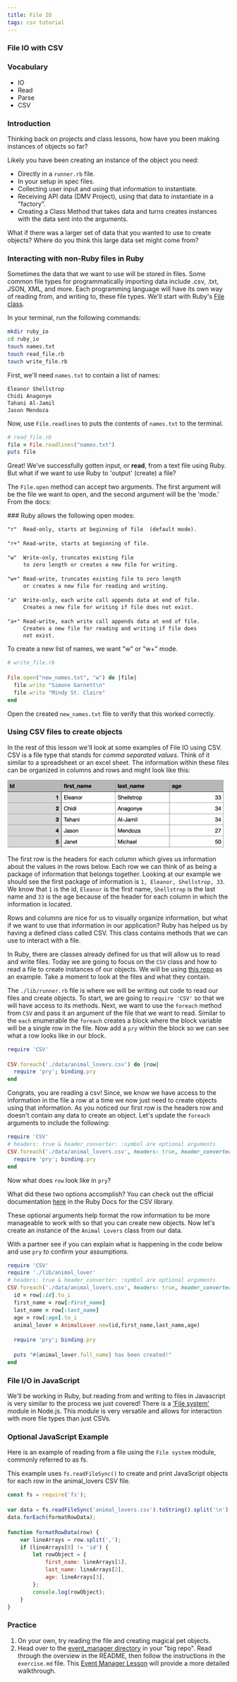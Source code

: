 ```yaml
---
title: File IO
tags: csv tutorial
---
```


### File IO with CSV

### Vocabulary

- IO
- Read
- Parse
- CSV

### Introduction

Thinking back on projects and class lessons, how have you been making instances of objects so far?

Likely you have been creating an instance of the object you need:

- Directly in a `runner.rb` file.
- In your setup in spec files.
- Collecting user input and using that information to instantiate.
- Receiving API data (DMV Project), using that data to instantiate in a "factory".
- Creating a Class Method that takes data and turns creates instances with the data sent into the arguments.

What if there was a larger set of data that you wanted to use to create objects? Where do you think this large data set might come from?

### Interacting with non-Ruby files in Ruby

Sometimes the data that we want to use will be stored in files. Some common file types for programmatically importing data include .csv, .txt, JSON, XML, and more. Each programming language will have its own way of reading from, and writing to, these file types. We'll start with Ruby's [File class](https://ruby-doc.org/core-2.5.1/File.html).

In your terminal, run the following commands:

```bash
mkdir ruby_io
cd ruby_io
touch names.txt
touch read_file.rb
touch write_file.rb
```

First, we'll need `names.txt` to contain a list of names:

```
Eleanor Shellstrop
Chidi Anagonye
Tahani Al-Jamil
Jason Mendoza
```

Now, use `File.readlines` to puts the contents of `names.txt` to the terminal.

```ruby
# read_file.rb
file = File.readlines("names.txt")
puts file
```

Great! We've successfully gotten input, or **read**, from a text file using Ruby. But what if we want to use Ruby to 'output' (create) a file?

The `File.open` method can accept two arguments. The first argument will be the file we want to open, and the second argument will be the 'mode.' From the docs:

<section class="call-to-action">
### Ruby allows the following open modes:

```
"r"  Read-only, starts at beginning of file  (default mode).

"r+" Read-write, starts at beginning of file.

"w"  Write-only, truncates existing file
     to zero length or creates a new file for writing.

"w+" Read-write, truncates existing file to zero length
     or creates a new file for reading and writing.

"a"  Write-only, each write call appends data at end of file.
     Creates a new file for writing if file does not exist.

"a+" Read-write, each write call appends data at end of file.
     Creates a new file for reading and writing if file does
     not exist.
```

</section>

To create a new list of names, we want "w" or "w+" mode.

```ruby
# write_file.rb

File.open("new_names.txt", "w") do |file|
  file.write "Simone Garnett\n"
  file.write "Mindy St. Claire"
end
```

Open the created `new_names.txt` file to verify that this worked correctly.

### Using CSV files to create objects

In the rest of this lesson we'll look at some examples of File IO using CSV. CSV is a file type that stands for _comma separated values_. Think of it similar to a spreadsheet or an excel sheet. The information within these files can be organized in columns and rows and might look like this:

<img src='../../assets/images/lessons/file-io/csv_example.png'/>

The first row is the headers for each column which gives us information about the values in the rows below. Each row we can think of as being a package of information that belongs together. Looking at our example we should see the first package of information is `1, Eleanor, Shellstrop, 33`. We know that `1` is the id, `Eleanor` is the first name, `Shellstrop` is the last name and `33` is the age because of the header for each column in which the information is located.

Rows and columns are nice for us to visually organize information, but what if we want to use that information in our application? Ruby has helped us by having a defined class called CSV. This class contains methods that we can use to interact with a file.

In Ruby, there are classes already defined for us that will allow us to read and write files. Today we are going to focus on the `CSV` class and how to read a file to create instances of our objects. We will be using [this repo](https://github.com/turingschool-examples/se-mod1-exercises/tree/main/lessons/csv_files/class_exploration) as an example. Take a moment to look at the files and what they contain.

The `./lib/runner.rb` file is where we will be writing out code to read our files and create objects. To start, we are going to `require 'CSV'` so that we will have access to its methods. Next, we want to use the `foreach` method from `CSV` and pass it an argument of the file that we want to read. Similar to the `each` enumerable the `foreach` creates a block where the block variable will be a single row in the file. Now add a `pry` within the block so we can see what a row looks like in our block.

```ruby
require 'CSV'

CSV.foreach('./data/animal_lovers.csv') do |row|
  require 'pry'; binding.pry
end
```

Congrats, you are reading a csv! Since, we know we have access to the information in the file a row at a time we now just need to create objects using that information. As you noticed our first row is the headers row and doesn't contain any data to create an object. Let's update the `foreach` arguments to include the following:

```ruby
require 'CSV'
# headers: true & header_converter: :symbol are optional arguments
CSV.foreach('./data/animal_lovers.csv', headers: true, header_converters: :symbol) do |row|
  require 'pry'; binding.pry
end
```

Now what does `row` look like in `pry`?

What did these two options accomplish? You can check out the official documentation [here](https://ruby-doc.org/stdlib-3.0.0/libdoc/csv/rdoc/CSV.html#class-CSV-label-Options+for+Parsing) in the Ruby Docs for the CSV library.

These optional arguments help format the row information to be more manageable to work with so that you can create new objects. Now let's create an instance of the `Animal Lovers` class from our data.

With a partner see if you can explain what is happening in the code below and use `pry` to confirm your assumptions.

```ruby
require 'CSV'
require './lib/animal_lover'
# headers: true & header_converter: :symbol are optional arguments
CSV.foreach('./data/animal_lovers.csv', headers: true, header_converters: :symbol) do |row|
  id = row[:id].to_i
  first_name = row[:first_name]
  last_name = row[:last_name]
  age = row[:age].to_i
  animal_lover = AnimalLover.new(id,first_name,last_name,age)

  require 'pry'; binding.pry

  puts "#{animal_lover.full_name} has been created!"
end
```

### File I/O in JavaScript

We'll be working in Ruby, but reading from and writing to files in Javascript is very similar to the process we just covered! There is a ['File system'](https://nodejs.org/api/fs.html#file-system) module in Node.js. This module is very versatile and allows for interaction with more file types than just CSVs.

<section class="dropdown">

### Optional JavaScript Example

Here is an example of reading from a file using the `File system` module, commonly referred to as fs.

This example uses `fs.readFileSync()` to create and print JavaScript objects for each row in the animal_lovers CSV file.

```javascript
const fs = require('fs');

var data = fs.readFileSync('animal_lovers.csv').toString().split('\n');
data.forEach(formatRowData);

function formatRowData(row) {
	var lineArrays = row.split(',');
	if (lineArrays[0] != 'id') {
		let rowObject = {
			first_name: lineArrays[1],
			last_name: lineArrays[2],
			age: lineArrays[3],
		};
		console.log(rowObject);
	}
}
```

</section>

### Practice

1. On your own, try reading the file and creating magical pet objects.
1. Head over to the [event_manager directory]((https://github.com/turingschool-examples/se-mod1-exercises/tree/main/lessons/csv_files/event_manager)) in your "big repo".  Read through the overview in the README, then follow the instructions in the `exercise.md` file. This [Event Manager Lesson](https://curriculum.turing.edu/module1/projects/event_manager) will provide a more detailed walkthrough. 
